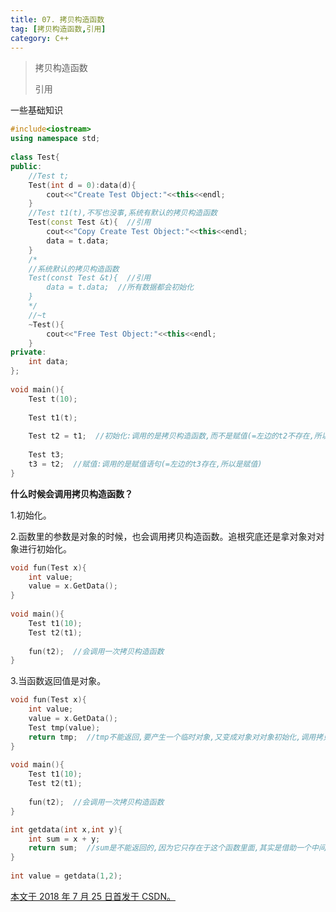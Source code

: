 ```yaml
---
title: 07. 拷贝构造函数
tag: [拷贝构造函数,引用]
category: C++
---
```


>拷贝构造函数
>
>引用

<!--more-->

一些基础知识 

```C++
#include<iostream>
using namespace std;
 
class Test{
public:
    //Test t;
    Test(int d = 0):data(d){
        cout<<"Create Test Object:"<<this<<endl;
    }
    //Test t1(t),不写也没事,系统有默认的拷贝构造函数
    Test(const Test &t){  //引用
        cout<<"Copy Create Test Object:"<<this<<endl;
        data = t.data;
    }
    /*
    //系统默认的拷贝构造函数
    Test(const Test &t){  //引用
        data = t.data;  //所有数据都会初始化
    }
    */
    //~t
    ~Test(){
        cout<<"Free Test Object:"<<this<<endl;
    }
private:
    int data;
};
 
void main(){
    Test t(10);
 
    Test t1(t);
 
    Test t2 = t1;  //初始化:调用的是拷贝构造函数,而不是赋值(=左边的t2不存在,所以是初始化)
 
    Test t3;
    t3 = t2;  //赋值:调用的是赋值语句(=左边的t3存在,所以是赋值)
}
```

**什么时候会调用拷贝构造函数？**

1.初始化。

2.函数里的参数是对象的时候，也会调用拷贝构造函数。追根究底还是拿对象对对象进行初始化。

```C++
void fun(Test x){
    int value;
    value = x.GetData();
}
 
void main(){
    Test t1(10);
    Test t2(t1);
 
    fun(t2);  //会调用一次拷贝构造函数
}
```

3.当函数返回值是对象。 

```C++
void fun(Test x){
    int value;
    value = x.GetData();
    Test tmp(value);
    return tmp;  //tmp不能返回,要产生一个临时对象,又变成对象对对象初始化,调用拷贝构造函数
}
 
void main(){
    Test t1(10);
    Test t2(t1);
 
    fun(t2);  //会调用一次拷贝构造函数
}
```

```C++
int getdata(int x,int y){
    int sum = x + y;
    return sum;  //sum是不能返回的,因为它只存在于这个函数里面,其实是借助一个中间的临时变量返回值,然后再析构掉
}
 
int value = getdata(1,2);
```

<u>本文于 2018 年 7 月 25 日首发于 [CSDN](https://blog.csdn.net/wonz5130/article/details/81198544)。</u>	

